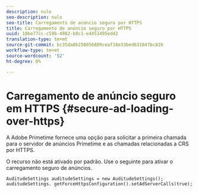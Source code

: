 ```yaml
---
description: nulo
seo-description: nulo
seo-title: Carregamento de anúncio seguro por HTTPS
title: Carregamento de anúncio seguro por HTTPS
uuid: 18be77cc-c59b-4982-b8c1-e4451495edd2
translation-type: tm+mt
source-git-commit: bc35da8b258056809ceaf18e33bed631047bc81b
workflow-type: tm+mt
source-wordcount: '52'
ht-degree: 0%

---
```



# Carregamento de anúncio seguro em HTTPS {#secure-ad-loading-over-https}

A Adobe Primetime fornece uma opção para solicitar a primeira chamada para o servidor de anúncios Primetime e as chamadas relacionadas a CRS por HTTPS.

O recurso não está ativado por padrão. Use o seguinte para ativar o carregamento seguro de anúncios.

```
AuditudeSettings auditudeSettings = new AuditudeSettings(); 
auditudeSettings. getForceHttpsConfiguration().setAdServerCalls(true);
```

